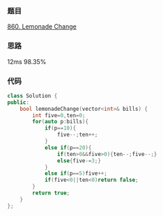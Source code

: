 ### 题目
[860. Lemonade Change](https://leetcode-cn.com/problems/lemonade-change/submissions/)
### 思路
12ms 98.35%
### 代码
```c++
class Solution {
public:
    bool lemonadeChange(vector<int>& bills) {
        int five=0,ten=0;
        for(auto p:bills){
            if(p==10){
                five--;ten++;
            }
            else if(p==20){
                if(ten>0&&five>0){ten--;five--;}
                else{five-=3;}
            }
            else if(p==5)five++;
            if(five<0||ten<0)return false;
        }
        return true;
    }
};
```
